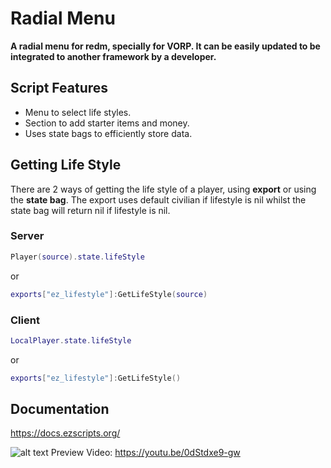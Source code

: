 # Radial Menu

**A radial menu for redm, specially for VORP. It can be easily updated to be integrated to another framework by a developer.**

## Script Features
- Menu to select life styles.
- Section to add starter items and money.
- Uses state bags to efficiently store data.

## Getting Life Style
There are 2 ways of getting the life style of a player, using **export** or using the **state bag**. The export uses default civilian if lifestyle is nil whilst the state bag will return nil if lifestyle is nil.
### Server
```lua
Player(source).state.lifeStyle
```
or
```lua
exports["ez_lifestyle"]:GetLifeStyle(source)
```

### Client
```lua
LocalPlayer.state.lifeStyle
```
or
```lua
exports["ez_lifestyle"]:GetLifeStyle()
```

## Documentation
https://docs.ezscripts.org/

![alt text](image.png)
Preview Video: https://youtu.be/0dStdxe9-gw